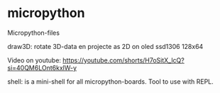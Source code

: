 # micropython
Micropython-files

draw3D: rotate 3D-data en projecte as 2D on oled ssd1306 128x64

Video on youtube: https://youtube.com/shorts/H7oSitX_lcQ?si=40QM6LOnt6kxlW-y


shell: is a mini-shell for all micropython-boards. Tool to use with REPL.

 
